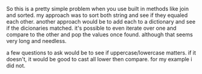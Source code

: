 So this is a pretty simple problem when you use built in methods like join and sorted.  my approach was to sort both string and see if they equaled each other.  another approach would be to add each to a dictionary and see if the dicionaries matched.  it's possible to even iterate over one and compare to the other and pop the values once found. although that seems very long and needless.  

a few questions to ask would be to see if uppercase/lowercase matters.  if it doesn't, it would be good to cast all lower then compare.  for my example i did not.
